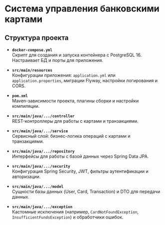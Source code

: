 # Система управления банковскими картами

## Структура проекта

- **`docker-compose.yml`**  
  Скрипт для создания и запуска контейнера с PostgreSQL 16. Настраивает БД и порты для приложения.

- **`src/main/resources`**  
  Конфигурации приложения: `application.yml` или `application.properties`, миграции Flyway, настройки логирования и CORS.

- **`pom.xml`**  
  Maven-зависимости проекта, плагины сборки и настройки компиляции.

- **`src/main/java/.../controller`**  
  REST-контроллеры для работы с картами и транзакциями.

- **`src/main/java/.../service`**  
  Сервисный слой: бизнес-логика операций с картами и транзакциями.

- **`src/main/java/.../repository`**  
  Интерфейсы для работы с базой данных через Spring Data JPA.

- **`src/main/java/.../security`**  
  Конфигурация Spring Security, JWT, фильтры аутентификации и авторизации.

- **`src/main/java/.../model`**  
  Сущности базы данных (User, Card, Transaction) и DTO для передачи данных.

- **`src/main/java/.../exception`**  
  Кастомные исключения (например, `CardNotFoundException`, `InsufficientFundsException`) и обработчики ошибок.
